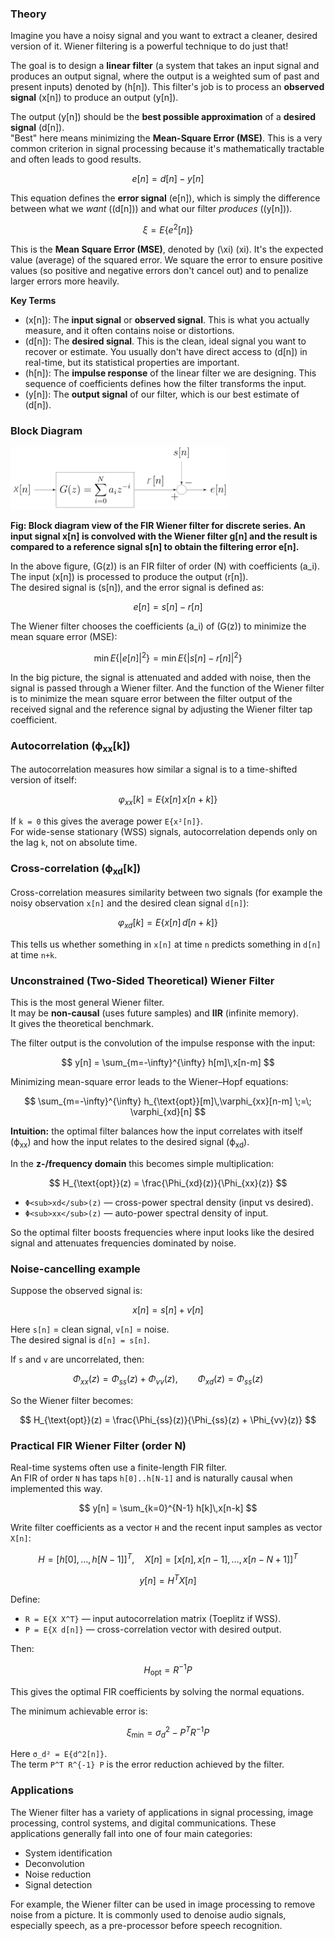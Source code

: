 ### Theory

Imagine you have a noisy signal and you want to extract a cleaner, desired version of it. Wiener filtering is a powerful technique to do just that!

The goal is to design a **linear filter** (a system that takes an input signal and produces an output signal, where the output is a weighted sum of past and present inputs) denoted by \(h[n]\). This filter's job is to process an **observed signal** \(x[n]\) to produce an output \(y[n]\).

The output \(y[n]\) should be the **best possible approximation** of a **desired signal** \(d[n]\).  
"Best" here means minimizing the **Mean-Square Error (MSE)**. This is a very common criterion in signal processing because it's mathematically tractable and often leads to good results.

$$
e[n] = d[n] - y[n]
$$

This equation defines the **error signal** \(e[n]\), which is simply the difference between what we *want* (\(d[n]\)) and what our filter *produces* (\(y[n]\)).

$$
\xi = E\{e^2[n]\}
$$

This is the **Mean Square Error (MSE)**, denoted by \(\xi\) (xi). It's the expected value (average) of the squared error. We square the error to ensure positive values (so positive and negative errors don't cancel out) and to penalize larger errors more heavily.

**Key Terms**

- \(x[n]\): The **input signal** or **observed signal**. This is what you actually measure, and it often contains noise or distortions.  
- \(d[n]\): The **desired signal**. This is the clean, ideal signal you want to recover or estimate. You usually don't have direct access to \(d[n]\) in real-time, but its statistical properties are important.  
- \(h[n]\): The **impulse response** of the linear filter we are designing. This sequence of coefficients defines how the filter transforms the input.  
- \(y[n]\): The **output signal** of our filter, which is our best estimate of \(d[n]\).  

### Block Diagram

![](1736155213_wiener-filter/1736155213_wiener-filter-1.png)

**Fig: Block diagram view of the FIR Wiener filter for discrete series. An input signal x\[n\] is convolved with the Wiener filter g\[n\] and the result is compared to a reference signal s\[n\] to obtain the filtering error e\[n\].**

In the above figure, \(G(z)\) is an FIR filter of order \(N\) with coefficients \(a_i\).  
The input \(x[n]\) is processed to produce the output \(r[n]\).  
The desired signal is \(s[n]\), and the error signal is defined as:

$$
e[n] = s[n] - r[n]
$$

The Wiener filter chooses the coefficients \(a_i\) of \(G(z)\) to minimize the mean square error (MSE):

$$
\min E\{|e[n]|^2\} = \min E\{|s[n] - r[n]|^2\}
$$

In the big picture, the signal is attenuated and added with noise, then the signal is passed through a Wiener filter. And the function of the Wiener filter is to minimize the mean square error between the filter output of the received signal and the reference signal by adjusting the Wiener filter tap coefficient.

### Autocorrelation (ϕ<sub>xx</sub>[k])

The autocorrelation measures how similar a signal is to a time-shifted version of itself:

$$
\varphi_{xx}[k] = E\{x[n]\,x[n+k]\}
$$

If `k = 0` this gives the average power `E{x²[n]}`.  
For wide-sense stationary (WSS) signals, autocorrelation depends only on the lag `k`, not on absolute time.


### Cross-correlation (ϕ<sub>xd</sub>[k])

Cross-correlation measures similarity between two signals (for example the noisy observation `x[n]` and the desired clean signal `d[n]`):

$$
\varphi_{xd}[k] = E\{x[n]\,d[n+k]\}
$$

This tells us whether something in `x[n]` at time `n` predicts something in `d[n]` at time `n+k`.


### Unconstrained (Two-Sided Theoretical) Wiener Filter

This is the most general Wiener filter.  
It may be **non-causal** (uses future samples) and **IIR** (infinite memory).  
It gives the theoretical benchmark.

The filter output is the convolution of the impulse response with the input:

$$
y[n] = \sum_{m=-\infty}^{\infty} h[m]\,x[n-m]
$$

Minimizing mean-square error leads to the Wiener–Hopf equations:

$$
\sum_{m=-\infty}^{\infty} h_{\text{opt}}[m]\,\varphi_{xx}[n-m] \;=\; \varphi_{xd}[n]
$$

**Intuition:** the optimal filter balances how the input correlates with itself (ϕ<sub>xx</sub>) and how the input relates to the desired signal (ϕ<sub>xd</sub>).

In the **z-/frequency domain** this becomes simple multiplication:

$$
H_{\text{opt}}(z) = \frac{\Phi_{xd}(z)}{\Phi_{xx}(z)}
$$

- `Φ<sub>xd</sub>(z)` — cross-power spectral density (input vs desired).  
- `Φ<sub>xx</sub>(z)` — auto-power spectral density of input.  

So the optimal filter boosts frequencies where input looks like the desired signal and attenuates frequencies dominated by noise.

### Noise-cancelling example

Suppose the observed signal is:

$$
x[n] = s[n] + v[n]
$$

Here `s[n]` = clean signal, `v[n]` = noise.  
The desired signal is `d[n] = s[n]`.  

If `s` and `v` are uncorrelated, then:

$$
\Phi_{xx}(z) = \Phi_{ss}(z) + \Phi_{vv}(z), \qquad \Phi_{xd}(z) = \Phi_{ss}(z)
$$

So the Wiener filter becomes:

$$
H_{\text{opt}}(z) = \frac{\Phi_{ss}(z)}{\Phi_{ss}(z) + \Phi_{vv}(z)}
$$

### Practical FIR Wiener Filter (order N)

Real-time systems often use a finite-length FIR filter.  
An FIR of order `N` has taps `h[0]..h[N-1]` and is naturally causal when implemented this way.

$$
y[n] = \sum_{k=0}^{N-1} h[k]\,x[n-k]
$$

Write filter coefficients as a vector `H` and the recent input samples as vector `X[n]`:

$$
H = [h[0],\dots,h[N-1]]^T,\quad X[n] = [x[n],x[n-1],\dots,x[n-N+1]]^T
$$

$$
y[n] = H^T X[n]
$$

Define:

- `R = E{X X^T}` — input autocorrelation matrix (Toeplitz if WSS).  
- `P = E{X d[n]}` — cross-correlation vector with desired output.  

Then:

$$
H_{\text{opt}} = R^{-1} P
$$

This gives the optimal FIR coefficients by solving the normal equations.

The minimum achievable error is:

$$
\xi_{\min} = \sigma_d^2 - P^T R^{-1} P
$$

Here `σ_d² = E{d^2[n]}`.  
The term `P^T R^{-1} P` is the error reduction achieved by the filter.

### Applications

The Wiener filter has a variety of applications in signal processing, image processing, control systems, and digital communications. These applications generally fall into one of four main categories:

*   System identification
*   Deconvolution
*   Noise reduction
*   Signal detection

For example, the Wiener filter can be used in image processing to remove noise from a picture. It is commonly used to denoise audio signals, especially speech, as a pre-processor before speech recognition.
